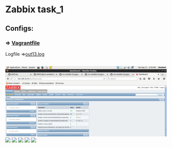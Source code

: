 # Zabbix task_1

## Configs:
### => [Vagrantfile](Vagrantfile)

Logfile =>[out13.log](out13.log)
##
![](source/scrin/Screenshot.png)
![](/sources/Screenshot-1.png)
![](/sources/Screenshot-3.png)
![](/sources/Screenshot-4.png)
![](/sources/Screenshot-5.png)
![](/sources/Screenshot-6.png)
